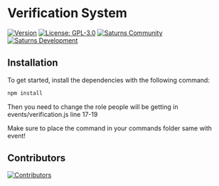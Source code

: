 # **Verification System**

[![Version](https://img.shields.io/badge/version-1.0.0-blue.svg?cacheSeconds=2592000)](https://github.com/SaturnsDevelopment/discordjs-verification-system)
[![License: GPL-3.0](https://img.shields.io/badge/License-GPL-red.svg)](https://github.com/SaturnsDevelopment/discordjs-verification-system)
[![Saturns Community](https://badgen.net/discord/members/saturn-1044098950455627867)](https://discord.gg/saturn-1044098950455627867)
[![Saturns Development](https://badgen.net/discord/members/TKz7BMwEap)](https://discord.gg/TKz7BMwEap)

## **Installation**

To get started, install the dependencies with the following command:

```sh
npm install
```

Then you need to change the role people will be getting in events/verification.js line 17-19

Make sure to place the command in your commands folder same with event!

## **Contributors**

[![Contributors](https://stg.contrib.rocks/image?repo=saturnsdevelopment/discordjs-verification-system)](https://github.com/saturnsdevelopment/discordjs-verification-system/graphs/contributors)